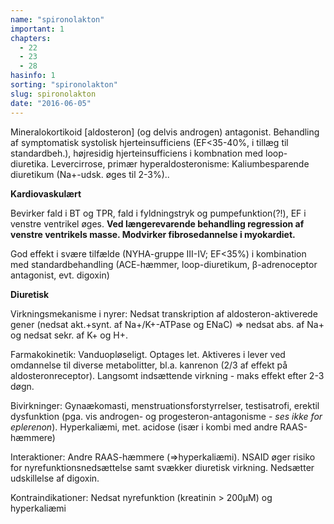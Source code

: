 ```yaml
---
name: "spironolakton"
important: 1
chapters:
  - 22
  - 23
  - 28
hasinfo: 1
sorting: "spironolakton"
slug: spironolakton
date: "2016-06-05"
---
```


Mineralokortikoid [aldosteron] (og delvis androgen) antagonist. Behandling af
symptomatisk systolisk hjerteinsufficiens (EF<35-40%, i tillæg til
standardbeh.), højresidig hjerteinsufficiens i kombnation med loop-diuretika.
Levercirrose, primær hyperaldosteronisme: Kaliumbesparende diuretikum (Na+-udsk.
øges til 2-3%)..

<b>Kardiovaskulært</b>

Bevirker fald i BT og TPR, fald i fyldningstryk og pumpefunktion(?!), EF i
venstre ventrikel øges. <b>Ved længerevarende behandling regression af venstre
ventrikels masse. Modvirker fibrosedannelse i myokardiet.</b>

God effekt i svære tilfælde (NYHA-gruppe III-IV; EF<35%) i kombination med
standardbehandling (ACE-hæmmer, loop-diuretikum, β-adrenoceptor antagonist, evt.
digoxin)

<b>Diuretisk</b>

Virkningsmekanisme i nyrer: Nedsat transkription af aldosteron-aktiverede gener
(nedsat akt.+synt. af Na+/K+-ATPase og ENaC) => nedsat abs. af Na+ og nedsat
sekr. af K+ og H+.

Farmakokinetik: Vanduopløseligt. Optages let. Aktiveres i lever ved omdannelse
til diverse metabolitter, bl.a. kanrenon (2/3 af effekt på aldosteronreceptor).
Langsomt indsættende virkning - maks effekt efter 2-3 døgn.

Bivirkninger: Gynaækomasti, menstruationsforstyrrelser, testisatrofi, erektil
dysfunktion (pga. vis androgen- og progesteron-antagonisme - <em>ses ikke for
eplerenon</em>). Hyperkaliæmi, met. acidose (især i kombi med andre
RAAS-hæmmere)

Interaktioner: Andre RAAS-hæmmere (=>hyperkaliæmi). NSAID øger risiko for
nyrefunktionsnedsættelse samt svækker diuretisk virkning. Nedsætter udskillelse
af digoxin.

Kontraindikationer: Nedsat nyrefunktion (kreatinin > 200µM) og hyperkaliæmi
